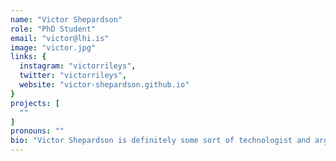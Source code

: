 ```yaml
---
name: "Victor Shepardson"
role: "PhD Student"
email: "victor@lhi.is"
image: "victor.jpg"
links: {
  instagram: "victorrileys",
  twitter: "victorrileys",
  website: "victor-shepardson.github.io"
}
projects: [
  ""
]
pronouns: ""
bio: "Victor Shepardson is definitely some sort of technologist and arguably some sort of artist. He is broadly interested in electronic music, digital art and machine intelligence. He has generalist programming and audio skills and knows too much about certain neural network models of sound. Victor can often be found fiddling with generative software systems, taking up the technical end of collaborative projects, musicking, and reading research papers. His current project involves building an AI augmented looping instrument and asking what AI means to people, anyway. Victor holds a B.A. in Computer Science from the University of Virginia and and M.A. in Digital Musics from Dartmouth College, and is currently pursuing a doctorate in the Intelligent Instruments Lab at the Iceland University of the Arts. He is from the Washington, DC area and currently lives in Reykjavík."
---
```


